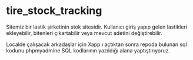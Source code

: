 # tire_stock_tracking


Sitemiz bir lastik şirketinin stok sitesidir. Kullanıcı giriş yapıp gelen lastikleri ekleyebilir, bitenleri çıkartabilir veya mevcut adetini değiştirebilir.

Localde çalışacak arkadaşlar için Xapp ı açtıktan sonra repoda bulunan sql kodunu phpmyadmine SQL kodlarının yazıldığı alana yaptıştırıyoruz.

